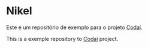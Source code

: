 # Nikel
Este é um repositório  de exemplo para o projeto [Codaí](https://codai.growdev.com.br/).

This is a exemple repository to [Codaí](https://codai.growdev.com.br/) project.
